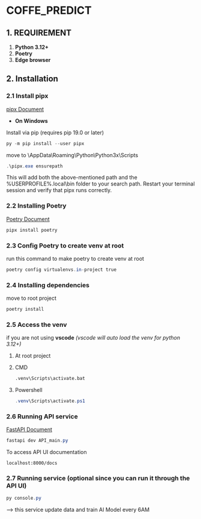 # COFFE_PREDICT

## 1. REQUIREMENT
1. **Python 3.12+**
1. **Poetry**
1. **Edge browser**


## 2. Installation
### 2.1 Install pipx
[pipx Document](https://pipx.pypa.io/stable/installation/)

- **On Windows**

Install via pip (requires pip 19.0 or later)

``` powershell 
py -m pip install --user pipx
```

move to <USER folder>\AppData\Roaming\Python\Python3x\Scripts

``` powershell
.\pipx.exe ensurepath
```
This will add both the above-mentioned path and the %USERPROFILE%\.local\bin folder to your search path. Restart your terminal session and verify that pipx runs correctly.

### 2.2 Installing Poetry
[Poetry Document](https://python-poetry.org/docs/#installing-with-pipx)
``` powershell
pipx install poetry
```

### 2.3 Config Poetry to create venv at root
run this command to make poetry to create venv at root
``` powershell
poetry config virtualenvs.in-project true
```

### 2.4 Installing dependencies
move to root project
``` powershell
poetry install
```

### 2.5 Access the venv
if you are not using **vscode** *(vscode will auto load the venv for python 3.12+)*
1. At root project

1. CMD
    ``` bash
    .venv\Scripts\activate.bat
    ```
2. Powershell
    ``` powershell
    .venv\Scripts\activate.ps1
    ```
### 2.6 Running API service
[FastAPI Document](https://fastapi.tiangolo.com/)
``` powershell
fastapi dev API_main.py
```
To access API UI documentation
```
localhost:8000/docs
```

### 2.7 Running service (optional since you can run it through the API UI)
``` powershell
py console.py
```
--> this service update data and train AI Model every 6AM


